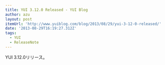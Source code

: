 ```yaml
---
title: YUI 3.12.0 Released - YUI Blog
author: azu
layout: post
itemUrl: 'http://www.yuiblog.com/blog/2013/08/29/yui-3-12-0-released/'
date: '2013-08-29T16:19:27.312Z'
tags:
  - YUI
  - ReleaseNote
---
```

YUI 3.12.0リリース。

